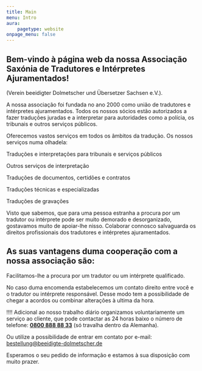 ```yaml
---
title: Main
menu: Intro
aura:
    pagetype: website
onpage_menu: false
---
```


## Bem-vindo à página web da nossa Associação Saxónia de Tradutores e Intérpretes Ajuramentados!

(Verein beeidigter Dolmetscher und Übersetzer Sachsen e.V.).

A nossa associação foi fundada no ano 2000 como união de tradutores e intérpretes ajuramentados. Todos os nossos sócios estão autorizados a fazer traduções juradas e a interpretar para autoridades como a polícia, os tribunais e outros serviços públicos.

Oferecemos vastos serviços em todos os âmbitos da tradução. Os nossos serviços numa olhadela:

<span class="glyphicon glyphicon-check"></span> Traduções e interpretações para tribunais e serviços públicos

<span class="glyphicon glyphicon-check"></span> Outros serviços de interpretação

<span class="glyphicon glyphicon-check"></span> Traduções de documentos, certidões e contratos

<span class="glyphicon glyphicon-check"></span> Traduções técnicas e especializadas

<span class="glyphicon glyphicon-check"></span> Traduções de gravações
 
Visto que sabemos, que para uma pessoa estranha a procura por um tradutor ou intérprete pode ser muito demorado e desorganizado, gostavamos muito de apoiar-lhe nisso. Colaborar connosco salvaguarda os direitos profissionais dos tradutores e intérpretes ajuramentados.

## As suas vantagens duma cooperação com a nossa associação são:

<span class="glyphicon glyphicon-check"></span> Facilitamos-lhe a procura por um tradutor ou um intérprete qualificado.

<span class="glyphicon glyphicon-check"></span> No caso duma encomenda estabelecemos um contato direito entre você e o tradutor ou intérprete responsável. Desse modo tem a possibilidade de chegar a acordos ou combinar alterações à ultima da hora.

!!!! Adicional ao nosso trabalho diário organizamos voluntariamente um serviço ao cliente, que pode contactar as 24 horas baixo o número de telefone: **<a href="tel:08008888833">0800 888 88 33</a>** (só travalha dentro da Alemanha).

Ou utilize a possibilidade de entrar em contato por e-mail: bestellung@beeidigte-dolmetscher.de

Esperamos o seu pedido de informação e estamos à sua disposição com muito prazer.
